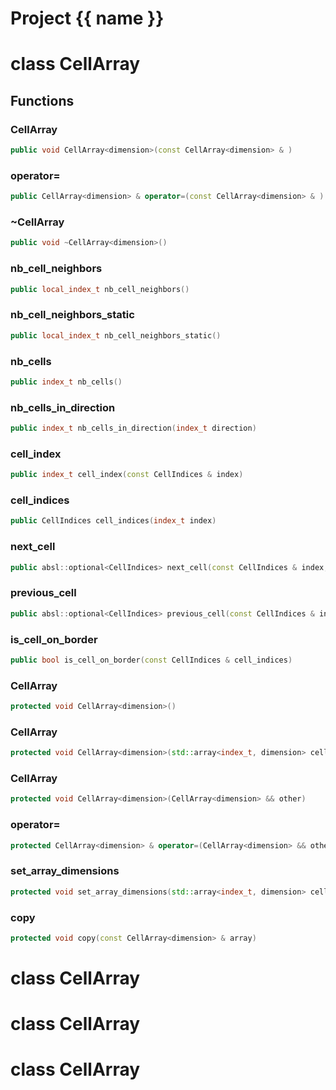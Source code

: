 <script setup>
import {useRoute} from 'vitepress'
const {path} = useRoute()
const tokens = path.split('/')
const words = tokens[2].split('-');
for (let i = 0; i < words.length; i++) {
    words[i] = words[i].charAt(0).toUpperCase() + words[i].slice(1);
    words[i] = words[i].replace('geode', 'Geode')
}
const name = words.join('-');
</script>
# Project {{ name }}

# class CellArray


## Functions

### CellArray

```cpp
public void CellArray<dimension>(const CellArray<dimension> & )
```


### operator=

```cpp
public CellArray<dimension> & operator=(const CellArray<dimension> & )
```


### ~CellArray

```cpp
public void ~CellArray<dimension>()
```


### nb_cell_neighbors

```cpp
public local_index_t nb_cell_neighbors()
```


### nb_cell_neighbors_static

```cpp
public local_index_t nb_cell_neighbors_static()
```


### nb_cells

```cpp
public index_t nb_cells()
```


### nb_cells_in_direction

```cpp
public index_t nb_cells_in_direction(index_t direction)
```


### cell_index

```cpp
public index_t cell_index(const CellIndices & index)
```

### cell_indices

```cpp
public CellIndices cell_indices(index_t index)
```

### next_cell

```cpp
public absl::optional<CellIndices> next_cell(const CellIndices & index, index_t direction)
```


### previous_cell

```cpp
public absl::optional<CellIndices> previous_cell(const CellIndices & index, index_t direction)
```


### is_cell_on_border

```cpp
public bool is_cell_on_border(const CellIndices & cell_indices)
```


### CellArray

```cpp
protected void CellArray<dimension>()
```


### CellArray

```cpp
protected void CellArray<dimension>(std::array<index_t, dimension> cells_number)
```


### CellArray

```cpp
protected void CellArray<dimension>(CellArray<dimension> && other)
```


### operator=

```cpp
protected CellArray<dimension> & operator=(CellArray<dimension> && other)
```


### set_array_dimensions

```cpp
protected void set_array_dimensions(std::array<index_t, dimension> cells_number)
```


### copy

```cpp
protected void copy(const CellArray<dimension> & array)
```




# class CellArray


# class CellArray


# class CellArray



